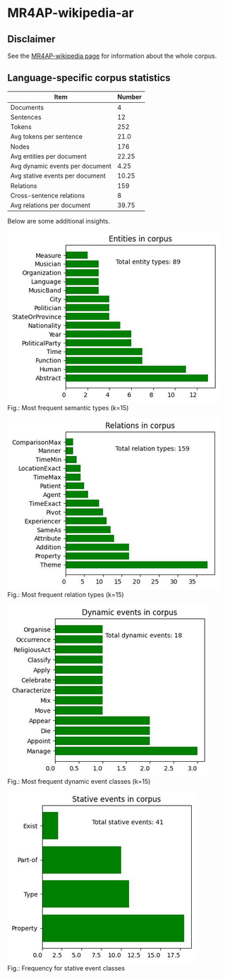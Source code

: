 # MR4AP-wikipedia-ar

## Disclaimer

See the [MR4AP-wikipedia page](../../README.md) for information about the whole corpus.

## Language-specific corpus statistics

| Item                            | Number |
|---------------------------------|--------|
| Documents                       | 4      |
| Sentences                       | 12     |
| Tokens                          | 252    |
| Avg tokens per sentence         | 21.0   |
| Nodes                           | 176    |
| Avg entities per document       | 22.25  |
| Avg dynamic events per document | 4.25   |
| Avg stative events per document | 10.25  |
| Relations                       | 159    |
| Cross-sentence relations        | 8      |
| Avg relations per document      | 39.75  |

Below are some additional insights.

![Semantic types in corpus](../../img/semantic_types_ar.jpg)  
Fig.: Most frequent semantic types (k=15)

![Relations in corpus](../../img/relations_ar.jpg)  
Fig.: Most frequent relation types (k=15)

![Dynamic events in corpus](../../img/dynamic_events_ar.jpg)  
Fig.: Most frequent dynamic event classes (k=15)

![Stative events in corpus](../../img/stative_events_ar.jpg)  
Fig.: Frequency for stative event classes